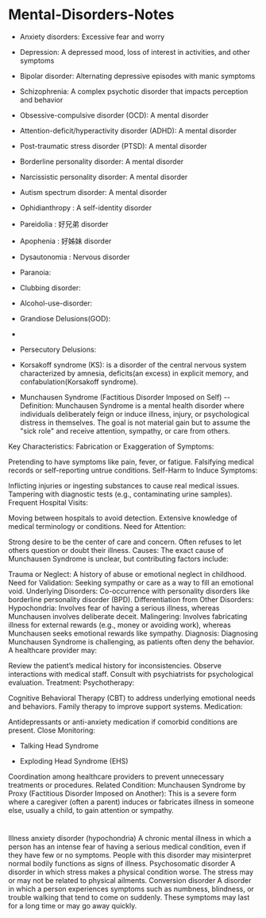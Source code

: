 # Mental-Disorders-Notes

- Anxiety disorders: Excessive fear and worry
  
- Depression: A depressed mood, loss of interest in activities, and other symptoms
  
- Bipolar disorder: Alternating depressive episodes with manic symptoms
  
- Schizophrenia: A complex psychotic disorder that impacts perception and behavior
  
- Obsessive-compulsive disorder (OCD): A mental disorder
  
- Attention-deficit/hyperactivity disorder (ADHD): A mental disorder
  
- Post-traumatic stress disorder (PTSD): A mental disorder
  
- Borderline personality disorder: A mental disorder

- Narcissistic personality disorder: A mental disorder

- Autism spectrum disorder: A mental disorder

- Ophidianthropy : A self-identity disorder

- Pareidolia : 好兄弟 disorder

- Apophenia : 好姊妹 disorder

- Dysautonomia : Nervous disorder

- Paranoia: 

- Clubbing disorder:

- Alcohol-use-disorder:

- Grandiose Delusions(GOD):

- 

- Persecutory Delusions:

- Korsakoff syndrome (KS): is a disorder of the central nervous system characterized by amnesia, deficits(an excess) in explicit memory, and confabulation(Korsakoff syndrome).

- Munchausen Syndrome (Factitious Disorder Imposed on Self)
-- Definition:
Munchausen Syndrome is a mental health disorder where individuals deliberately feign or induce illness, injury, or psychological distress in themselves. The goal is not material gain but to assume the "sick role" and receive attention, sympathy, or care from others.

Key Characteristics:
Fabrication or Exaggeration of Symptoms:

Pretending to have symptoms like pain, fever, or fatigue.
Falsifying medical records or self-reporting untrue conditions.
Self-Harm to Induce Symptoms:

Inflicting injuries or ingesting substances to cause real medical issues.
Tampering with diagnostic tests (e.g., contaminating urine samples).
Frequent Hospital Visits:

Moving between hospitals to avoid detection.
Extensive knowledge of medical terminology or conditions.
Need for Attention:

Strong desire to be the center of care and concern.
Often refuses to let others question or doubt their illness.
Causes:
The exact cause of Munchausen Syndrome is unclear, but contributing factors include:

Trauma or Neglect: A history of abuse or emotional neglect in childhood.
Need for Validation: Seeking sympathy or care as a way to fill an emotional void.
Underlying Disorders: Co-occurrence with personality disorders like borderline personality disorder (BPD).
Differentiation from Other Disorders:
Hypochondria: Involves fear of having a serious illness, whereas Munchausen involves deliberate deceit.
Malingering: Involves fabricating illness for external rewards (e.g., money or avoiding work), whereas Munchausen seeks emotional rewards like sympathy.
Diagnosis:
Diagnosing Munchausen Syndrome is challenging, as patients often deny the behavior. A healthcare provider may:

Review the patient’s medical history for inconsistencies.
Observe interactions with medical staff.
Consult with psychiatrists for psychological evaluation.
Treatment:
Psychotherapy:

Cognitive Behavioral Therapy (CBT) to address underlying emotional needs and behaviors.
Family therapy to improve support systems.
Medication:

Antidepressants or anti-anxiety medication if comorbid conditions are present.
Close Monitoring:

- Talking Head Syndrome

- Exploding Head Syndrome (EHS)

Coordination among healthcare providers to prevent unnecessary treatments or procedures.
Related Condition: Munchausen Syndrome by Proxy (Factitious Disorder Imposed on Another):
This is a severe form where a caregiver (often a parent) induces or fabricates illness in someone else, usually a child, to gain attention or sympathy.

#
Illness anxiety disorder (hypochondria)
A chronic mental illness in which a person has an intense fear of having a serious medical condition, even if they have few or no symptoms. People with this disorder may misinterpret normal bodily functions as signs of illness. 
Psychosomatic disorder
A disorder in which stress makes a physical condition worse. The stress may or may not be related to physical ailments. 
Conversion disorder
A disorder in which a person experiences symptoms such as numbness, blindness, or trouble walking that tend to come on suddenly. These symptoms may last for a long time or may go away quickly. 

